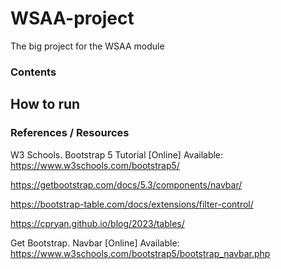 # WSAA-project
The big project for the WSAA module

### Contents



## How to run






### References / Resources

W3 Schools. Bootstrap 5 Tutorial [Online] Available: https://www.w3schools.com/bootstrap5/

https://getbootstrap.com/docs/5.3/components/navbar/

https://bootstrap-table.com/docs/extensions/filter-control/

https://cpryan.github.io/blog/2023/tables/

Get Bootstrap. Navbar [Online] Available: https://www.w3schools.com/bootstrap5/bootstrap_navbar.php